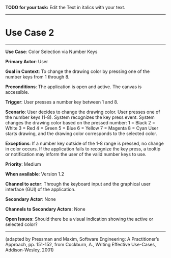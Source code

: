 **TODO for your task:** Edit the Text in italics with your text.

<hr>

# Use Case 2

<hr>

**Use Case**: Color Selection via Number Keys

**Primary Actor**: User

**Goal in Context**: To change the drawing color by pressing one of the number keys from 1 through 8.

**Preconditions**: 
The application is open and active.
The canvas is accessible.

**Trigger**: User presses a number key between 1 and 8.
  
**Scenario**: 
User decides to change the drawing color.
User presses one of the number keys (1-8).
System recognizes the key press event.
System changes the drawing color based on the pressed number:
1 = Black
2 = White
3 = Red
4 = Green
5 = Blue
6 = Yellow
7 = Magenta
8 = Cyan
User starts drawing, and the drawing color corresponds to the selected color.
 
**Exceptions**: 
If a number key outside of the 1-8 range is pressed, no change in color occurs.
If the application fails to recognize the key press, a tooltip or notification may inform the user of the valid number keys to use.

**Priority**: Medium

**When available**: Version 1.2 

**Channel to actor**: Through the keyboard input and the graphical user interface (GUI) of the application.

**Secondary Actor**:  None

**Channels to Secondary Actors**:  None

**Open Issues**: 
Should there be a visual indication showing the active or selected color?

<hr>



(adapted by Pressman and Maxim, Software Engineering: A Practitioner’s Approach, pp. 151-152, from Cockburn,
A., Writing Effective Use-Cases, Addison-Wesley, 2001)
